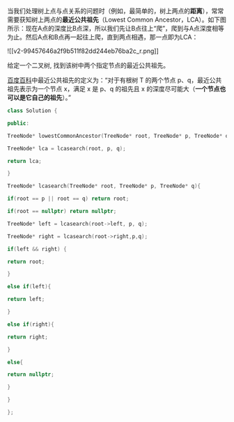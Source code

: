 当我们处理树上点与点关系的问题时（例如，最简单的，树上两点的**距离**），常常需要获知树上两点的**最近公共祖先**（Lowest Common Ancestor，LCA）。如下图所示：现在A点的深度比B点深，所以我们先让B点往上“爬”，爬到与A点深度相等为止。然后A点和B点再一起往上爬，直到两点相遇，那一点即为LCA：

![[v2-99457646a2f9b511f82dd244eb76ba2c_r.png]]

给定一个二叉树, 找到该树中两个指定节点的最近公共祖先。

[百度百科](https://baike.baidu.com/item/%E6%9C%80%E8%BF%91%E5%85%AC%E5%85%B1%E7%A5%96%E5%85%88/8918834?fr=aladdin)中最近公共祖先的定义为：“对于有根树 T 的两个节点 p、q，最近公共祖先表示为一个节点 x，满足 x 是 p、q 的祖先且 x 的深度尽可能大（**一个节点也可以是它自己的祖先**）。”
```cpp
class Solution {

public:

TreeNode* lowestCommonAncestor(TreeNode* root, TreeNode* p, TreeNode* q) {

TreeNode* lca = lcasearch(root, p, q);

return lca;

}

TreeNode* lcasearch(TreeNode* root, TreeNode* p, TreeNode* q){

if(root == p || root == q) return root;

if(root == nullptr) return nullptr;

TreeNode* left = lcasearch(root->left, p, q);

TreeNode* right = lcasearch(root->right,p,q);

if(left && right) {

return root;

}

else if(left){

return left;

}

else if(right){

return right;

}

else{

return nullptr;

}

}

};
```